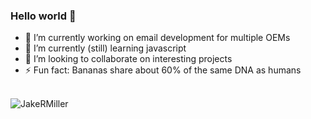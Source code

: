 ### Hello world 👋

- 🔭 I’m currently working on email development for multiple OEMs
- 🌱 I’m currently (still) learning javascript
- 👯 I’m looking to collaborate on interesting projects 
- ⚡ Fun fact: Bananas share about 60% of the same DNA as humans

<br>[<img align="left" alt="JakeRMiller" src="https://img.shields.io/badge/JakeRMiller.com-websire-green" />](https://jakermiller.com/) 
